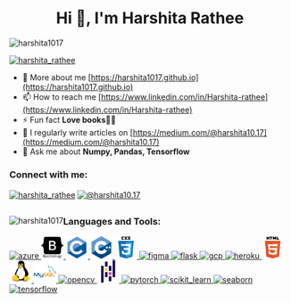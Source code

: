 
<h1 align="center">Hi 👋, I'm Harshita Rathee</h1>

<p align="left"> <img src="https://komarev.com/ghpvc/?username=harshita1017&label=Profile%20views&color=0e75b6&style=flat" alt="harshita1017" /> </p>

<p align="left"> <a href="https://twitter.com/harshita_rathee" target="blank"><img src="https://img.shields.io/twitter/follow/harshita_rathee?logo=twitter&style=for-the-badge" alt="harshita_rathee" /></a> </p>

- 🤖 More about me [https://harshita1017.github.io](https://harshita1017.github.io)
- 📫 How to reach me [https://www.linkedin.com/in/Harshita-rathee](https://www.linkedin.com/in/Harshita-rathee)
- ⚡ Fun fact **Love books🤩😊**
- 📝 I regularly write articles on [https://medium.com/@harshita10.17](https://medium.com/@harshita10.17)
- 💬 Ask me about **Numpy, Pandas, Tensorflow**

<h3 align="left">Connect with me:</h3>
<p align="left">
<a href="https://twitter.com/harshita_rathee" target="blank"><img align="center" src="https://raw.githubusercontent.com/rahuldkjain/github-profile-readme-generator/master/src/images/icons/Social/twitter.svg" alt="harshita_rathee" height="30" width="40" /></a>
<a href="https://medium.com/@harshita10.17" target="blank"><img align="center" src="https://raw.githubusercontent.com/rahuldkjain/github-profile-readme-generator/master/src/images/icons/Social/medium.svg" alt="@harshita10.17" height="30" width="40" /></a>
</p>

## <p align=center> 
<div id="body" align="center">  
<div>

<p><img align="left" src="https://github-readme-stats.vercel.app/api/top-langs?username=harshita1017&show_icons=true&locale=en&layout=compact&theme=dark" alt="harshita1017" /></p>
</div>
<div>
<h3 align="left">Languages and Tools:</h3>
<p align="left"> <a href="https://azure.microsoft.com/en-in/" target="_blank" rel="noreferrer"> <img src="https://www.vectorlogo.zone/logos/microsoft_azure/microsoft_azure-icon.svg" alt="azure" width="40" height="40"/> </a> <a href="https://getbootstrap.com" target="_blank" rel="noreferrer"> <img src="https://raw.githubusercontent.com/devicons/devicon/master/icons/bootstrap/bootstrap-plain-wordmark.svg" alt="bootstrap" width="40" height="40"/> </a> <a href="https://www.cprogramming.com/" target="_blank" rel="noreferrer"> <img src="https://raw.githubusercontent.com/devicons/devicon/master/icons/c/c-original.svg" alt="c" width="40" height="40"/> </a> <a href="https://www.w3schools.com/cpp/" target="_blank" rel="noreferrer"> <img src="https://raw.githubusercontent.com/devicons/devicon/master/icons/cplusplus/cplusplus-original.svg" alt="cplusplus" width="40" height="40"/> </a> <a href="https://www.w3schools.com/css/" target="_blank" rel="noreferrer"> <img src="https://raw.githubusercontent.com/devicons/devicon/master/icons/css3/css3-original-wordmark.svg" alt="css3" width="40" height="40"/> </a> <a href="https://www.figma.com/" target="_blank" rel="noreferrer"> <img src="https://www.vectorlogo.zone/logos/figma/figma-icon.svg" alt="figma" width="40" height="40"/> </a> <a href="https://flask.palletsprojects.com/" target="_blank" rel="noreferrer"> <img src="https://www.vectorlogo.zone/logos/pocoo_flask/pocoo_flask-icon.svg" alt="flask" width="40" height="40"/> </a> <a href="https://cloud.google.com" target="_blank" rel="noreferrer"> <img src="https://www.vectorlogo.zone/logos/google_cloud/google_cloud-icon.svg" alt="gcp" width="40" height="40"/> </a> <a href="https://heroku.com" target="_blank" rel="noreferrer"> <img src="https://www.vectorlogo.zone/logos/heroku/heroku-icon.svg" alt="heroku" width="40" height="40"/> </a> <a href="https://www.w3.org/html/" target="_blank" rel="noreferrer"> <img src="https://raw.githubusercontent.com/devicons/devicon/master/icons/html5/html5-original-wordmark.svg" alt="html5" width="40" height="40"/> </a> <a href="https://www.linux.org/" target="_blank" rel="noreferrer"> <img src="https://raw.githubusercontent.com/devicons/devicon/master/icons/linux/linux-original.svg" alt="linux" width="40" height="40"/> </a> <a href="https://www.mysql.com/" target="_blank" rel="noreferrer"> <img src="https://raw.githubusercontent.com/devicons/devicon/master/icons/mysql/mysql-original-wordmark.svg" alt="mysql" width="40" height="40"/> </a> <a href="https://opencv.org/" target="_blank" rel="noreferrer"> <img src="https://www.vectorlogo.zone/logos/opencv/opencv-icon.svg" alt="opencv" width="40" height="40"/> </a> <a href="https://pandas.pydata.org/" target="_blank" rel="noreferrer"> <img src="https://raw.githubusercontent.com/devicons/devicon/2ae2a900d2f041da66e950e4d48052658d850630/icons/pandas/pandas-original.svg" alt="pandas" width="40" height="40"/> </a> <a href="https://pytorch.org/" target="_blank" rel="noreferrer"> <img src="https://www.vectorlogo.zone/logos/pytorch/pytorch-icon.svg" alt="pytorch" width="40" height="40"/> </a> <a href="https://scikit-learn.org/" target="_blank" rel="noreferrer"> <img src="https://upload.wikimedia.org/wikipedia/commons/0/05/Scikit_learn_logo_small.svg" alt="scikit_learn" width="40" height="40"/> </a> <a href="https://seaborn.pydata.org/" target="_blank" rel="noreferrer"> <img src="https://seaborn.pydata.org/_images/logo-mark-lightbg.svg" alt="seaborn" width="40" height="40"/> </a> <a href="https://www.tensorflow.org" target="_blank" rel="noreferrer"> <img src="https://www.vectorlogo.zone/logos/tensorflow/tensorflow-icon.svg" alt="tensorflow" width="40" height="40"/> </a> </p>
</div>
</div>

  

<!-- <p>&nbsp;<img align="center" src="https://github-readme-stats.vercel.app/api?username=harshita1017&show_icons=true&locale=en" alt="harshita1017" /></p> -->
<!-- <p><img align="center" src="https://github-readme-streak-stats.herokuapp.com/?user=harshita1017&" alt="harshita1017" /></p> -->
